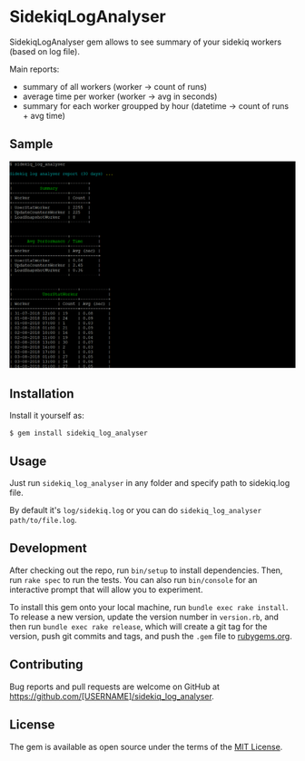 # SidekiqLogAnalyser

SidekiqLogAnalyser gem allows to see summary of your sidekiq workers (based on log file). 

Main reports:

- summary of all workers (worker -> count of runs)
- average time per worker (worker -> avg in seconds)
- summary for each worker groupped by hour (datetime -> count of runs + avg time)

## Sample
[![Sample](https://raw.githubusercontent.com/igorkasyanchuk/sidekiq_log_analyzer/master/docs/sidekiq_log_analyser.png)](https://raw.githubusercontent.com/igorkasyanchuk/sidekiq_log_analyzer/master/docs/sidekiq_log_analyser.png)

## Installation

Install it yourself as:

    $ gem install sidekiq_log_analyser

## Usage

Just run `sidekiq_log_analyser` in any folder and specify path to sidekiq.log file. 

By default it's `log/sidekiq.log` or you can do `sidekiq_log_analyser path/to/file.log`.

## Development

After checking out the repo, run `bin/setup` to install dependencies. Then, run `rake spec` to run the tests. You can also run `bin/console` for an interactive prompt that will allow you to experiment.

To install this gem onto your local machine, run `bundle exec rake install`. To release a new version, update the version number in `version.rb`, and then run `bundle exec rake release`, which will create a git tag for the version, push git commits and tags, and push the `.gem` file to [rubygems.org](https://rubygems.org).

## Contributing

Bug reports and pull requests are welcome on GitHub at https://github.com/[USERNAME]/sidekiq_log_analyser.


## License

The gem is available as open source under the terms of the [MIT License](http://opensource.org/licenses/MIT).

